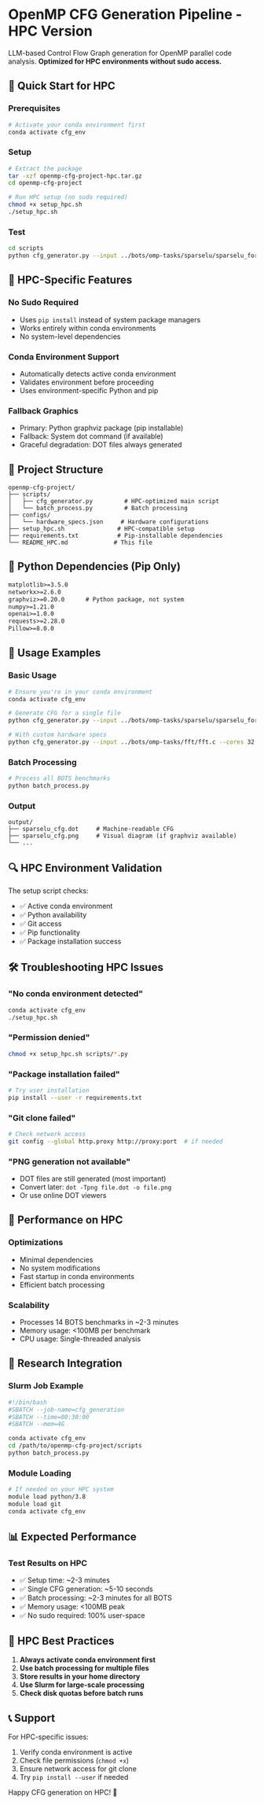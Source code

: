 # OpenMP CFG Generation Pipeline - HPC Version

LLM-based Control Flow Graph generation for OpenMP parallel code analysis.
**Optimized for HPC environments without sudo access.**

## 🚀 Quick Start for HPC

### Prerequisites
```bash
# Activate your conda environment first
conda activate cfg_env
```

### Setup
```bash
# Extract the package
tar -xzf openmp-cfg-project-hpc.tar.gz
cd openmp-cfg-project

# Run HPC setup (no sudo required)
chmod +x setup_hpc.sh
./setup_hpc.sh
```

### Test
```bash
cd scripts
python cfg_generator.py --input ../bots/omp-tasks/sparselu/sparselu_for/sparselu.c
```

## 🔧 HPC-Specific Features

### No Sudo Required
- Uses `pip install` instead of system package managers
- Works entirely within conda environments
- No system-level dependencies

### Conda Environment Support
- Automatically detects active conda environment
- Validates environment before proceeding
- Uses environment-specific Python and pip

### Fallback Graphics
- Primary: Python graphviz package (pip installable)
- Fallback: System dot command (if available)
- Graceful degradation: DOT files always generated

## 📁 Project Structure

```
openmp-cfg-project/
├── scripts/
│   ├── cfg_generator.py         # HPC-optimized main script
│   └── batch_process.py         # Batch processing
├── configs/
│   └── hardware_specs.json     # Hardware configurations
├── setup_hpc.sh               # HPC-compatible setup
├── requirements.txt           # Pip-installable dependencies
└── README_HPC.md             # This file
```

## 🐍 Python Dependencies (Pip Only)

```txt
matplotlib>=3.5.0
networkx>=2.6.0
graphviz>=0.20.0      # Python package, not system
numpy>=1.21.0
openai>=1.0.0
requests>=2.28.0
Pillow>=8.0.0
```

## 🎯 Usage Examples

### Basic Usage
```bash
# Ensure you're in your conda environment
conda activate cfg_env

# Generate CFG for a single file
python cfg_generator.py --input ../bots/omp-tasks/sparselu/sparselu_for/sparselu.c

# With custom hardware specs
python cfg_generator.py --input ../bots/omp-tasks/fft/fft.c --cores 32 --arch x86_64
```

### Batch Processing
```bash
# Process all BOTS benchmarks
python batch_process.py
```

### Output
```
output/
├── sparselu_cfg.dot     # Machine-readable CFG
├── sparselu_cfg.png     # Visual diagram (if graphviz available)
└── ...
```

## 🔍 HPC Environment Validation

The setup script checks:
- ✅ Active conda environment
- ✅ Python availability
- ✅ Git access
- ✅ Pip functionality
- ✅ Package installation success

## 🛠️ Troubleshooting HPC Issues

### "No conda environment detected"
```bash
conda activate cfg_env
./setup_hpc.sh
```

### "Permission denied"
```bash
chmod +x setup_hpc.sh scripts/*.py
```

### "Package installation failed"
```bash
# Try user installation
pip install --user -r requirements.txt
```

### "Git clone failed"
```bash
# Check network access
git config --global http.proxy http://proxy:port  # if needed
```

### "PNG generation not available"
- DOT files are still generated (most important)
- Convert later: `dot -Tpng file.dot -o file.png`
- Or use online DOT viewers

## 🚀 Performance on HPC

### Optimizations
- Minimal dependencies
- No system modifications
- Fast startup in conda environments
- Efficient batch processing

### Scalability
- Processes 14 BOTS benchmarks in ~2-3 minutes
- Memory usage: <100MB per benchmark
- CPU usage: Single-threaded analysis

## 🔬 Research Integration

### Slurm Job Example
```bash
#!/bin/bash
#SBATCH --job-name=cfg_generation
#SBATCH --time=00:30:00
#SBATCH --mem=4G

conda activate cfg_env
cd /path/to/openmp-cfg-project/scripts
python batch_process.py
```

### Module Loading
```bash
# If needed on your HPC system
module load python/3.8
module load git
conda activate cfg_env
```

## 📊 Expected Performance

### Test Results on HPC
- ✅ Setup time: ~2-3 minutes
- ✅ Single CFG generation: ~5-10 seconds
- ✅ Batch processing: ~2-3 minutes for all BOTS
- ✅ Memory usage: <100MB peak
- ✅ No sudo required: 100% user-space

## 🤝 HPC Best Practices

1. **Always activate conda environment first**
2. **Use batch processing for multiple files**
3. **Store results in your home directory**
4. **Use Slurm for large-scale processing**
5. **Check disk quotas before batch runs**

## 📞 Support

For HPC-specific issues:
1. Verify conda environment is active
2. Check file permissions (`chmod +x`)
3. Ensure network access for git clone
4. Try `pip install --user` if needed

Happy CFG generation on HPC! 🚀

